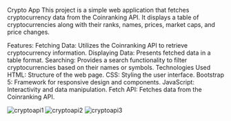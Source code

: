 Crypto App
This project is a simple web application that fetches cryptocurrency data from the Coinranking API. It displays a table of cryptocurrencies along with their ranks, names, prices, market caps, and price changes.

Features: 
Fetching Data: Utilizes the Coinranking API to retrieve cryptocurrency information.
Displaying Data: Presents fetched data in a table format.
Searching: Provides a search functionality to filter cryptocurrencies based on their names or symbols.
Technologies Used
HTML: Structure of the web page.
CSS: Styling the user interface.
Bootstrap 5: Framework for responsive design and components.
JavaScript: Interactivity and data manipulation.
Fetch API: Fetches data from the Coinranking API.


![cryptoapi1](https://github.com/YildizGokhan/cryptopApi/assets/144238207/d139a201-581b-41fb-9236-8d47d9aeccc4)
![cryptoapi2](https://github.com/YildizGokhan/cryptopApi/assets/144238207/d0728db3-d0a4-406b-b442-136c6ca8393b)
![cryptoapi3](https://github.com/YildizGokhan/cryptopApi/assets/144238207/3c7083bd-d907-4689-ae5c-f85ed65cf901)
